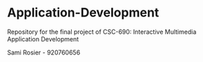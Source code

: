 # Application-Development
Repository for the final project of CSC-690: Interactive Multimedia Application Development

Sami Rosier - 920760656

